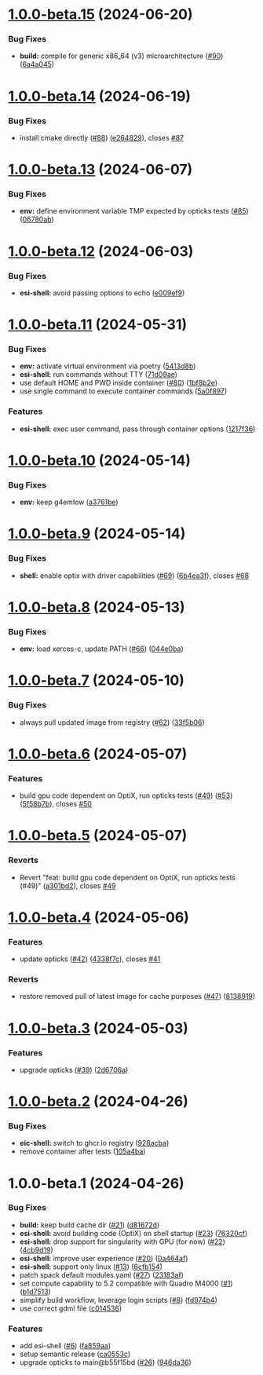 # [1.0.0-beta.15](https://github.com/BNLNPPS/esi-shell/compare/1.0.0-beta.14...1.0.0-beta.15) (2024-06-20)


### Bug Fixes

* **build:** compile for generic x86_64 (v3) microarchitecture ([#90](https://github.com/BNLNPPS/esi-shell/issues/90)) ([6a4a045](https://github.com/BNLNPPS/esi-shell/commit/6a4a045a530136c877a9bf7966b3878b1478a01a))

# [1.0.0-beta.14](https://github.com/BNLNPPS/esi-shell/compare/1.0.0-beta.13...1.0.0-beta.14) (2024-06-19)


### Bug Fixes

* install cmake directly ([#88](https://github.com/BNLNPPS/esi-shell/issues/88)) ([e264829](https://github.com/BNLNPPS/esi-shell/commit/e264829a56638035fd0c51479fbfcd65d251a3f6)), closes [#87](https://github.com/BNLNPPS/esi-shell/issues/87)

# [1.0.0-beta.13](https://github.com/BNLNPPS/esi-shell/compare/1.0.0-beta.12...1.0.0-beta.13) (2024-06-07)


### Bug Fixes

* **env:** define environment variable TMP expected by opticks tests ([#85](https://github.com/BNLNPPS/esi-shell/issues/85)) ([06780ab](https://github.com/BNLNPPS/esi-shell/commit/06780ab745b8a0d931910d203bff185ca4a230b7))

# [1.0.0-beta.12](https://github.com/BNLNPPS/esi-shell/compare/1.0.0-beta.11...1.0.0-beta.12) (2024-06-03)


### Bug Fixes

* **esi-shell:** avoid passing options to echo ([e009ef9](https://github.com/BNLNPPS/esi-shell/commit/e009ef9fa085e1590d8f41714fbb05ac152796b7))

# [1.0.0-beta.11](https://github.com/BNLNPPS/esi-shell/compare/1.0.0-beta.10...1.0.0-beta.11) (2024-05-31)


### Bug Fixes

* **env:** activate virtual environment via poetry ([5413d8b](https://github.com/BNLNPPS/esi-shell/commit/5413d8b2949664690b32e91556b5a0da7cd0b9b8))
* **esi-shell:** run commands without TTY ([71d09ae](https://github.com/BNLNPPS/esi-shell/commit/71d09aead72b7ee821f02842c8906d126dbfbe88))
* use default HOME and PWD inside container ([#80](https://github.com/BNLNPPS/esi-shell/issues/80)) ([1bf8b2e](https://github.com/BNLNPPS/esi-shell/commit/1bf8b2e731c29011cfe315a63706c6efe440edaa))
* use single command to execute container commands ([5a0f897](https://github.com/BNLNPPS/esi-shell/commit/5a0f89767baf28fe106dc365b07ed5300283bd12))


### Features

* **esi-shell:** exec user command, pass through container options ([1217f36](https://github.com/BNLNPPS/esi-shell/commit/1217f362f3b05e78146bbda07537126815801e75))

# [1.0.0-beta.10](https://github.com/BNLNPPS/esi-shell/compare/1.0.0-beta.9...1.0.0-beta.10) (2024-05-14)


### Bug Fixes

* **env:** keep g4emlow ([a3761be](https://github.com/BNLNPPS/esi-shell/commit/a3761be84a2277ad610ea58b92b85aff906d58a2))

# [1.0.0-beta.9](https://github.com/BNLNPPS/esi-shell/compare/1.0.0-beta.8...1.0.0-beta.9) (2024-05-14)


### Bug Fixes

* **shell:** enable optix with driver capabilities ([#69](https://github.com/BNLNPPS/esi-shell/issues/69)) ([6b4ea3f](https://github.com/BNLNPPS/esi-shell/commit/6b4ea3fa1142928c5762904cf68b325e30abbde6)), closes [#68](https://github.com/BNLNPPS/esi-shell/issues/68)

# [1.0.0-beta.8](https://github.com/BNLNPPS/esi-shell/compare/1.0.0-beta.7...1.0.0-beta.8) (2024-05-13)


### Bug Fixes

* **env:** load xerces-c, update PATH ([#66](https://github.com/BNLNPPS/esi-shell/issues/66)) ([044e0ba](https://github.com/BNLNPPS/esi-shell/commit/044e0ba7bff3e4c3e4d3465376341cd7fcddddde))

# [1.0.0-beta.7](https://github.com/BNLNPPS/esi-shell/compare/1.0.0-beta.6...1.0.0-beta.7) (2024-05-10)


### Bug Fixes

* always pull updated image from registry ([#62](https://github.com/BNLNPPS/esi-shell/issues/62)) ([33f5b06](https://github.com/BNLNPPS/esi-shell/commit/33f5b0614ecd4ce3918492c22a087aa395767932))

# [1.0.0-beta.6](https://github.com/BNLNPPS/esi-shell/compare/1.0.0-beta.5...1.0.0-beta.6) (2024-05-07)


### Features

* build gpu code dependent on OptiX, run opticks tests ([#49](https://github.com/BNLNPPS/esi-shell/issues/49)) ([#53](https://github.com/BNLNPPS/esi-shell/issues/53)) ([5f58b7b](https://github.com/BNLNPPS/esi-shell/commit/5f58b7be7d1893ba7247de5b95f43a7349aa4cf8)), closes [#50](https://github.com/BNLNPPS/esi-shell/issues/50)

# [1.0.0-beta.5](https://github.com/BNLNPPS/esi-shell/compare/1.0.0-beta.4...1.0.0-beta.5) (2024-05-07)


### Reverts

* Revert "feat: build gpu code dependent on OptiX, run opticks tests (#49)" ([a301bd2](https://github.com/BNLNPPS/esi-shell/commit/a301bd290c43476ef5fa674ce7cc52f326fa29e9)), closes [#49](https://github.com/BNLNPPS/esi-shell/issues/49)

# [1.0.0-beta.4](https://github.com/BNLNPPS/esi-shell/compare/1.0.0-beta.3...1.0.0-beta.4) (2024-05-06)


### Features

* update opticks ([#42](https://github.com/BNLNPPS/esi-shell/issues/42)) ([4338f7c](https://github.com/BNLNPPS/esi-shell/commit/4338f7c51bb92b643bfbef9cb32920d517f26395)), closes [#41](https://github.com/BNLNPPS/esi-shell/issues/41)


### Reverts

* restore removed pull of latest image for cache purposes ([#47](https://github.com/BNLNPPS/esi-shell/issues/47)) ([8138919](https://github.com/BNLNPPS/esi-shell/commit/8138919d14d20646535e0c80c1e1266c04e9543b))

# [1.0.0-beta.3](https://github.com/BNLNPPS/esi-opticks/compare/1.0.0-beta.2...1.0.0-beta.3) (2024-05-03)


### Features

* upgrade opticks ([#39](https://github.com/BNLNPPS/esi-opticks/issues/39)) ([2d6706a](https://github.com/BNLNPPS/esi-opticks/commit/2d6706a0ccf8bb79b55a538c1437464ab5462648))

# [1.0.0-beta.2](https://github.com/BNLNPPS/esi-opticks/compare/1.0.0-beta.1...1.0.0-beta.2) (2024-04-26)


### Bug Fixes

* **eic-shell:** switch to ghcr.io registry ([928acba](https://github.com/BNLNPPS/esi-opticks/commit/928acba495e3865e5d986e899de8993abcd63768))
* remove container after tests ([105a4ba](https://github.com/BNLNPPS/esi-opticks/commit/105a4ba3d2de5db92c96e451a40e5fcc50a96a4d))

# 1.0.0-beta.1 (2024-04-26)


### Bug Fixes

* **build:** keep build cache dir ([#21](https://github.com/BNLNPPS/esi-opticks/issues/21)) ([d81672d](https://github.com/BNLNPPS/esi-opticks/commit/d81672d8f4a08532e2719851320ee9e3112cb5a5))
* **esi-shell:** avoid building code (OptiX) on shell startup ([#23](https://github.com/BNLNPPS/esi-opticks/issues/23)) ([76320cf](https://github.com/BNLNPPS/esi-opticks/commit/76320cf6e8d43e37414d0469ae8f81c950f97231))
* **esi-shell:** drop support for singularity with GPU (for now) ([#22](https://github.com/BNLNPPS/esi-opticks/issues/22)) ([4cb9d19](https://github.com/BNLNPPS/esi-opticks/commit/4cb9d19c3180ac66aab8d58a4e615cd4e0e6567e))
* **esi-shell:** improve user experience ([#20](https://github.com/BNLNPPS/esi-opticks/issues/20)) ([0a464af](https://github.com/BNLNPPS/esi-opticks/commit/0a464af1dd9d01cedb98dd50b3f3681dbe73da22))
* **esi-shell:** support only linux ([#13](https://github.com/BNLNPPS/esi-opticks/issues/13)) ([6cfb154](https://github.com/BNLNPPS/esi-opticks/commit/6cfb154d82fe252089b10ef92db3a63707c2a60b))
* patch spack default modules.yaml ([#27](https://github.com/BNLNPPS/esi-opticks/issues/27)) ([23183af](https://github.com/BNLNPPS/esi-opticks/commit/23183af24648db3fdcdf0c5a9dc94385d9aa1b9c))
* set compute capability to 5.2 compatible with Quadro M4000 ([#1](https://github.com/BNLNPPS/esi-opticks/issues/1)) ([b1d7513](https://github.com/BNLNPPS/esi-opticks/commit/b1d751357c61ac3e18a94262536ca397d1fa54e7))
* simplify build workflow, leverage login scripts ([#8](https://github.com/BNLNPPS/esi-opticks/issues/8)) ([fd974b4](https://github.com/BNLNPPS/esi-opticks/commit/fd974b4c42dbcb8c1247cd262bafbf16e4eb071b))
* use correct gdml file ([c014536](https://github.com/BNLNPPS/esi-opticks/commit/c014536e4452a815bef61a2b03bfe456a898bb7d))


### Features

* add esi-shell ([#6](https://github.com/BNLNPPS/esi-opticks/issues/6)) ([fa859aa](https://github.com/BNLNPPS/esi-opticks/commit/fa859aa91496b27fb66d891ef78a28ec90b45c50))
* setup semantic release ([ca0553c](https://github.com/BNLNPPS/esi-opticks/commit/ca0553c24acb7da072314c1b4f31bc3a84d79460))
* upgrade opticks to main@b55f15bd ([#26](https://github.com/BNLNPPS/esi-opticks/issues/26)) ([946da36](https://github.com/BNLNPPS/esi-opticks/commit/946da36cdc7fe309c63a8547ca8aeeeb0551a313))
